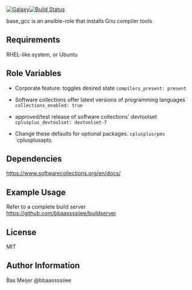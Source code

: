 [![Galaxy](https://img.shields.io/badge/galaxy-dockpack.base__gcc-blue.svg?style=flat)](https://galaxy.ansible.com/dockpack/base_gcc)[![Build Status](https://api.travis-ci.org/dockpack/base_gcc.svg)](https://travis-ci.org/dockpack/base_gcc)

base_gcc is an ansible-role that installs Gnu compiler tools

Requirements
------------

RHEL-like system, or Ubuntu


Role Variables
--------------
- Corporate feature: toggles desired state
`compilers_present: present`

- Software collections offer latest versions of programming languages
`collections_enabled: true`

- approved/test release of software collections' devtoolset
`cplusplus_devtoolset: devtoolset-7`

- Change these defaults for optional packages.
`cplusplusrpms`
`cplusplusapts

Dependencies
------------

https://www.softwarecollections.org/en/docs/

Example Usage
----------------

Refer to a complete build server https://github.com/bbaassssiiee/buildserver

License
-------

MIT

Author Information
------------------

Bas Meijer
@bbaassssiiee
